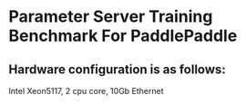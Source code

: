 # Parameter Server Training Benchmark For PaddlePaddle

## Hardware configuration is as follows:
Intel Xeon5117, 2 cpu core, 10Gb Ethernet
